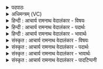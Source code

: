 <details><summary>पदपाठः</summary>

त꣢त्। वः꣣। गाय। सुते꣢। स꣡चा꣢꣯। पु꣣रुहूता꣡य꣣। पु꣣रु। हूता꣡य꣢। स꣡त्व꣢꣯ने। शम्। यत्। ग꣡वे꣢꣯। न꣢। शा꣣कि꣡ने꣢। ११५।
</details>

<details><summary>अधिमन्त्रम् (VC)</summary>

- इन्द्रः
- शंयुर्बार्हस्पत्यः
- गायत्री
- षड्जः
- ऐन्द्रं काण्डम्
</details>

<details><summary>हिन्दी : आचार्य रामनाथ वेदालंकार - विषयः</summary>

प्रथम मन्त्र में इन्द्र परमेश्वर के प्रति स्तोत्र-गान के लिए मनुष्यों को प्रेरित किया गया है।
</details>

<details><summary>हिन्दी : आचार्य रामनाथ वेदालंकार - पदार्थः</summary>

पदार्थान्वयभाषाः -  हे उपासको ! (वः) तुम (सुते) श्रद्धा-रूप सोमरस के अभिषुत होने पर (सचा) साथ मिलकर (पुरुहूताय) बहुत या बहुतों से स्तुति किये गये (सत्वने) बलशाली इन्द्र परमात्मा के लिए (तत्) वह स्तोत्र (गाय) गान करो, (यत्) जो (शाकिने) शाक अर्थात् घास-चारे से युक्त (गवे न) बैल के समान (शाकिने) शक्तिशाली (गवे) स्तोता के लिए (शम्) सुख-शान्ति को देनेवाला हो। आशय यह है कि जैसे बैल के लिए घास-चारा सुखकर होता है, वैसे वह स्तोत्र स्तोता के लिए सुखकर हो ॥१॥ इस मन्त्र में ‘गवे न शाकिने’ में श्लिष्टोपमालङ्कार है ॥१॥
</details>

<details><summary>हिन्दी : आचार्य रामनाथ वेदालंकार - भावार्थः</summary>

भावार्थभाषाः -  स्तुति करने से परमात्मा को कुछ उपलब्धि नहीं होती, प्रत्युत स्तुतिकर्ता को ही आत्मा में सुख, शान्ति और बल प्राप्त होता है ॥१॥
</details>

<details><summary>संस्कृत : आचार्य रामनाथ वेदालंकार - विषयः</summary>

अथ द्वितीयोऽध्यायः ॥३॥ अथ ‘तद्वो गाय’ इत्याद्याया दशतेः तत्रादौ इन्द्रं प्रति स्तोत्राणि गातुं जनाः प्रेर्यन्ते।
</details>

<details><summary>संस्कृत : आचार्य रामनाथ वेदालंकार - पदार्थः</summary>

पदार्थान्वयभाषाः -  हे उपासकाः ! (वः२) यूयम् (सुते) श्रद्धारूपे सोमरसेऽभिषुते सति। षुञ् अभिषवे, निष्ठायां रूपम्। (सचा) संभूय। सचा सहेत्यर्थः। निरु० ५।५। (पुरुहूताय) बहुस्तुताय, बहुभिः स्तुताय वा। पुरु इति बहुनाम। निघं० ३।१। हूतः, ह्वेञ् स्पर्धायां शब्दे च। (सत्वने३) बलशालिने इन्द्राय परमात्मने (तत्) स्तोत्रम् (गाय) गायत। ‘लोपस्त आत्मनेपदेषु।’ अ० ७।१।४१ इत्यात्मनेपदे विहितस्तलोपोऽत्र बाहुलकात् परस्मैपदेऽपि भवति। (यत्) स्तोत्रम् (शाकिने) शाको यवसम् अस्यास्तीति शाकी तस्मै (गवे४ न) वृषभाय इव (शाकिने५) शक्तिमते। शक्लृ शक्तौ। शाकः शक्तिरस्यास्तीति शाकी तस्मै। (गवे) स्तोत्रे। गौः इति स्तोतृनामसु पठितम्। निघं० ३।१६। (शम्) सुखशान्तिकरं भवेदिति शेषः। वृषभाय यथा यवसादिकं सुखकरं भवति तथा स्तोत्रं सुखकरं भवेदित्याशयः ॥१॥ अत्र गवे न शाकिने इत्यत्र श्लिष्टोपमालङ्कारः ॥१॥
</details>

<details><summary>संस्कृत : आचार्य रामनाथ वेदालंकार - भावार्थः</summary>

भावार्थभाषाः -  स्तुत्या परमात्मनो न काचिदुपलब्धिर्भवति, प्रत्युत स्तोतुरेवात्मनि सुखं शान्तिर्बलं चोपजायते ॥१॥
</details>

<details><summary>संस्कृत : आचार्य रामनाथ वेदालंकार - पादटिप्पनी</summary>

टिप्पणी:   १. ऋ० ६।४५।२२, साम० १६६६। २. वेदे षष्ठीचतुर्थीद्वितीयास्विव प्रथमायामपि युष्मदो वसादेशो दृश्यते। विवरणकारस्तु वः त्वं गाय इति व्याचष्टे। वः यूयं गाय गायत इति भरतः। ३. सत्वने। षणु दाने इत्यस्यैतद् रूपम्, दात्रे—वि०। दात्रे धनानाम्—भ०। शत्रूणां सादयित्रे यद्वा धनानां सनित्रे दात्रे—सा०। शुद्धान्तःकरणाय इति ऋ० ६।४५।२२ भाष्ये द०। ४. वृषभाय इव—वि०। गवे इव घासः—भ०। यथा गवे यवसं सुखकरं तद्वदित्यर्थः—सा०। ५. शकनः शाकः शक्तिरित्यर्थः, तद्वान् शाकी, तस्मै शाकिने—वि०।
</details>